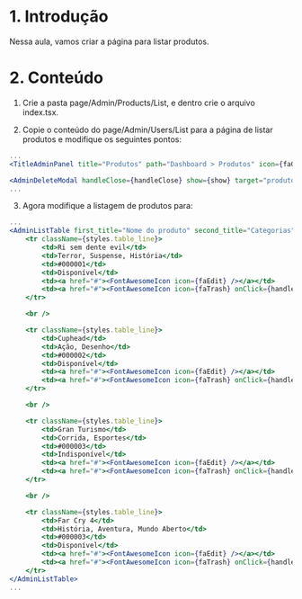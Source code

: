 # 1. Introdução

Nessa aula, vamos criar a página para listar produtos.

# 2. Conteúdo

1. Crie a pasta page/Admin/Products/List, e dentro crie o arquivo index.tsx.

2. Copie o conteúdo do page/Admin/Users/List para a página de listar produtos e modifique os seguintes pontos:

```jsx
...
<TitleAdminPanel title="Produtos" path="Dashboard > Produtos" icon={faGamepad} />

<AdminDeleteModal handleClose={handleClose} show={show} target="produto" />
...
```

3. Agora modifique a listagem de produtos para:

```jsx
...
<AdminListTable first_title="Nome do produto" second_title="Categorias" third_title="Código" fourth_title="Status">
    <tr className={styles.table_line}>
        <td>Ri sem dente evil</td>
        <td>Terror, Suspense, História</td>
        <td>#000001</td>
        <td>Disponível</td>
        <td><a href="#"><FontAwesomeIcon icon={faEdit} /></a></td>
        <td><a href="#"><FontAwesomeIcon icon={faTrash} onClick={handleShow} /></a></td>
    </tr>

    <br />

    <tr className={styles.table_line}>
        <td>Cuphead</td>
        <td>Ação, Desenho</td>
        <td>#000002</td>
        <td>Disponível</td>
        <td><a href="#"><FontAwesomeIcon icon={faEdit} /></a></td>
        <td><a href="#"><FontAwesomeIcon icon={faTrash} onClick={handleShow} /></a></td>
    </tr>

    <br />

    <tr className={styles.table_line}>
        <td>Gran Turismo</td>
        <td>Corrida, Esportes</td>
        <td>#000003</td>
        <td>Indisponível</td>
        <td><a href="#"><FontAwesomeIcon icon={faEdit} /></a></td>
        <td><a href="#"><FontAwesomeIcon icon={faTrash} onClick={handleShow} /></a></td>
    </tr>

    <br />

    <tr className={styles.table_line}>
        <td>Far Cry 4</td>
        <td>História, Aventura, Mundo Aberto</td>
        <td>#000003</td>
        <td>Disponível</td>
        <td><a href="#"><FontAwesomeIcon icon={faEdit} /></a></td>
        <td><a href="#"><FontAwesomeIcon icon={faTrash} onClick={handleShow} /></a></td>
    </tr>
</AdminListTable>
...
```